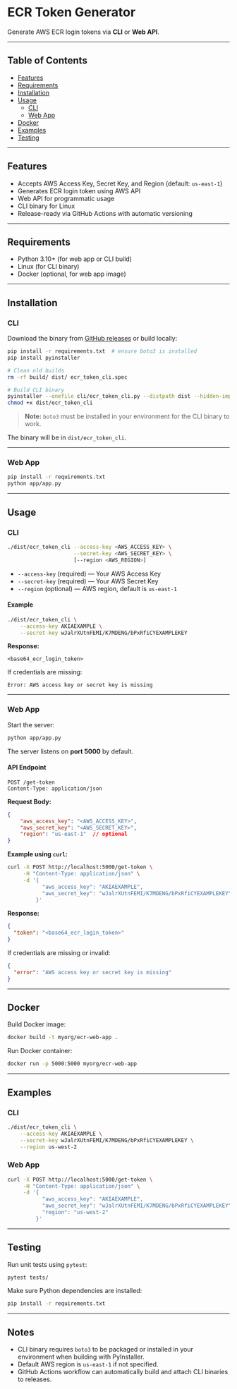 # ECR Token Generator

Generate AWS ECR login tokens via **CLI** or **Web API**.

---

## Table of Contents

- [Features](#features)  
- [Requirements](#requirements)  
- [Installation](#installation)  
- [Usage](#usage)  
  - [CLI](#cli)  
  - [Web App](#web-app)  
- [Docker](#docker)  
- [Examples](#examples)  
- [Testing](#testing)  

---

## Features

- Accepts AWS Access Key, Secret Key, and Region (default: `us-east-1`)  
- Generates ECR login token using AWS API  
- Web API for programmatic usage  
- CLI binary for Linux  
- Release-ready via GitHub Actions with automatic versioning  

---

## Requirements

- Python 3.10+ (for web app or CLI build)  
- Linux (for CLI binary)  
- Docker (optional, for web app image)  

---

## Installation

### CLI

Download the binary from [GitHub releases](https://github.com/<your-repo>/releases) or build locally:

```bash
pip install -r requirements.txt  # ensure boto3 is installed
pip install pyinstaller

# Clean old builds
rm -rf build/ dist/ ecr_token_cli.spec

# Build CLI binary
pyinstaller --onefile cli/ecr_token_cli.py --distpath dist --hidden-import=boto3
chmod +x dist/ecr_token_cli
```

> **Note:** `boto3` must be installed in your environment for the CLI binary to work.

The binary will be in `dist/ecr_token_cli`.

---

### Web App

```bash
pip install -r requirements.txt
python app/app.py
```

---

## Usage

### CLI

```bash
./dist/ecr_token_cli --access-key <AWS_ACCESS_KEY> \
                     --secret-key <AWS_SECRET_KEY> \
                     [--region <AWS_REGION>]
```

- `--access-key` (required) — Your AWS Access Key  
- `--secret-key` (required) — Your AWS Secret Key  
- `--region` (optional) — AWS region, default is `us-east-1`

#### Example

```bash
./dist/ecr_token_cli \
    --access-key AKIAEXAMPLE \
    --secret-key wJalrXUtnFEMI/K7MDENG/bPxRfiCYEXAMPLEKEY
```

**Response:**

```
<base64_ecr_login_token>
```

If credentials are missing:

```
Error: AWS access key or secret key is missing
```

---

### Web App

Start the server:

```bash
python app/app.py
```

The server listens on **port 5000** by default.

#### API Endpoint

```
POST /get-token
Content-Type: application/json
```

**Request Body:**

```json
{
    "aws_access_key": "<AWS_ACCESS_KEY>",
    "aws_secret_key": "<AWS_SECRET_KEY>",
    "region": "us-east-1"  // optional
}
```

**Example using `curl`:**

```bash
curl -X POST http://localhost:5000/get-token \
     -H "Content-Type: application/json" \
     -d '{
           "aws_access_key": "AKIAEXAMPLE",
           "aws_secret_key": "wJalrXUtnFEMI/K7MDENG/bPxRfiCYEXAMPLEKEY"
         }'
```

**Response:**

```json
{
  "token": "<base64_ecr_login_token>"
}
```

If credentials are missing or invalid:

```json
{
  "error": "AWS access key or secret key is missing"
}
```

---

## Docker

Build Docker image:

```bash
docker build -t myorg/ecr-web-app .
```

Run Docker container:

```bash
docker run -p 5000:5000 myorg/ecr-web-app
```

---

## Examples

### CLI

```bash
./dist/ecr_token_cli \
    --access-key AKIAEXAMPLE \
    --secret-key wJalrXUtnFEMI/K7MDENG/bPxRfiCYEXAMPLEKEY \
    --region us-west-2
```

### Web App

```bash
curl -X POST http://localhost:5000/get-token \
     -H "Content-Type: application/json" \
     -d '{
           "aws_access_key": "AKIAEXAMPLE",
           "aws_secret_key": "wJalrXUtnFEMI/K7MDENG/bPxRfiCYEXAMPLEKEY",
           "region": "us-west-2"
         }'
```

---

## Testing

Run unit tests using `pytest`:

```bash
pytest tests/
```

Make sure Python dependencies are installed:

```bash
pip install -r requirements.txt
```

---

## Notes

- CLI binary requires `boto3` to be packaged or installed in your environment when building with PyInstaller.  
- Default AWS region is `us-east-1` if not specified.  
- GitHub Actions workflow can automatically build and attach CLI binaries to releases.

